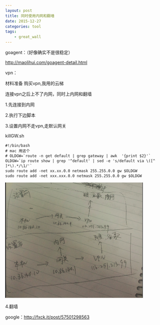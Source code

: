 ```yaml
---
layout: post
title: 同时使用内网和翻墙
date: 2015-12-27
categories: tool
tags:
    - great_wall
---
```


goagent：（好像确实不是很稳定）

http://maolihui.com/goagent-detail.html

vpn：

材料准备
购买vpn,我用的云梯

连接vpn之后上不了内网，同时上内网和翻墙

1.先连接到内网

2.执行下边脚本

3.设置内网不走vpn,走默认网关

killGW.sh

    #!/bin/bash
    # mac 用这个
    # OLDGW=`route -n get default | grep gateway | awk  '{print $2}'`
    OLDGW=`ip route show | grep '^default' | sed -e 's/default via \([^ ]*\).*/\1/'`
    sudo route add -net xx.xx.0.0 netmask 255.255.0.0 gw $OLDGW
    sudo route add -net xxx.xxx.0.0 netmask 255.255.0.0 gw $OLDGW

![原理](/images/tool/yuanli.png)

4.翻墙

google：http://fxck.it/post/57501298563
